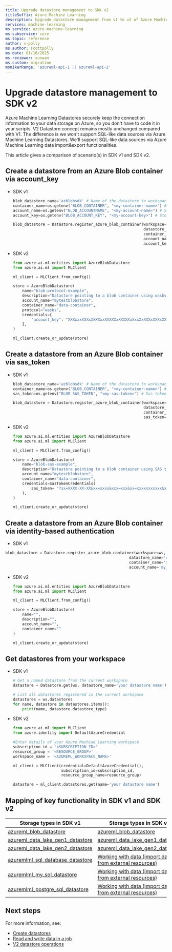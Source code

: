 ```yaml
---
title: Upgrade datastore management to SDK v2
titleSuffix: Azure Machine Learning
description: Upgrade datastore management from v1 to v2 of Azure Machine Learning SDK
services: machine-learning
ms.service: azure-machine-learning
ms.subservice: core
ms.topic: reference
author: s-polly
ms.author: scottpolly
ms.date: 01/16/2025
ms.reviewer: xunwan
ms.custom: migration
monikerRange: 'azureml-api-1 || azureml-api-2'
---
```


# Upgrade datastore management to SDK v2

Azure Machine Learning Datastores securely keep the connection information to your data storage on Azure, so you don't have to code it in your scripts. V2 Datastore concept remains mostly unchanged compared with V1. The difference is we won't support SQL-like data sources via Azure Machine Learning Datastores. We'll support SQL-like data sources via Azure Machine Learning data import&export functionalities.

This article gives a comparison of scenario(s) in SDK v1 and SDK v2.

## Create a datastore from an Azure Blob container via account_key 

* SDK v1

    ```python
    blob_datastore_name='azblobsdk' # Name of the datastore to workspace
    container_name=os.getenv("BLOB_CONTAINER", "<my-container-name>") # Name of Azure blob container
    account_name=os.getenv("BLOB_ACCOUNTNAME", "<my-account-name>") # Storage account name
    account_key=os.getenv("BLOB_ACCOUNT_KEY", "<my-account-key>") # Storage account access key
    
    blob_datastore = Datastore.register_azure_blob_container(workspace=ws, 
                                                             datastore_name=blob_datastore_name, 
                                                             container_name=container_name, 
                                                             account_name=account_name,
                                                             account_key=account_key)
    ```


* SDK v2

    ```python
    from azure.ai.ml.entities import AzureBlobDatastore
    from azure.ai.ml import MLClient
    
    ml_client = MLClient.from_config()
    
    store = AzureBlobDatastore(
        name="blob-protocol-example",
        description="Datastore pointing to a blob container using wasbs protocol.",
        account_name="mytestblobstore",
        container_name="data-container",
        protocol="wasbs",
        credentials={
            "account_key": "XXXxxxXXXxXXXXxxXXXXXxXXXXXxXxxXxXXXxXXXxXXxxxXXxxXXXxXxXXXxxXxxXXXXxxxxxXXxxxxxxXXXxXXX"
        },
    )
    
    ml_client.create_or_update(store)
    ```


## Create a datastore from an Azure Blob container via sas_token

* SDK v1

    ```python
    blob_datastore_name='azblobsdk' # Name of the datastore to workspace
    container_name=os.getenv("BLOB_CONTAINER", "<my-container-name>") # Name of Azure blob container
    sas_token=os.getenv("BLOB_SAS_TOKEN", "<my-sas-token>") # Sas token
    
    blob_datastore = Datastore.register_azure_blob_container(workspace=ws, 
                                                             datastore_name=blob_datastore_name, 
                                                             container_name=container_name, 
                                                             sas_token=sas_token)
    ```
    
* SDK v2

    ```python
    from azure.ai.ml.entities import AzureBlobDatastore
    from azure.ai.ml import MLClient
    
    ml_client = MLClient.from_config()
    
    store = AzureBlobDatastore(
        name="blob-sas-example",
        description="Datastore pointing to a blob container using SAS token.",
        account_name="mytestblobstore",
        container_name="data-container",
        credentials=SasTokenCredentials(
            sas_token= "?xx=XXXX-XX-XX&xx=xxxx&xxx=xxx&xx=xxxxxxxxxxx&xx=XXXX-XX-XXXXX:XX:XXX&xx=XXXX-XX-XXXXX:XX:XXX&xxx=xxxxx&xxx=XXxXXXxxxxxXXXXXXXxXxxxXXXXXxxXXXXXxXXXXxXXXxXXxXX"
        ),
    )
    
    ml_client.create_or_update(store)
    ```
    
## Create a datastore from an Azure Blob container via identity-based authentication

* SDK v1

```python
blob_datastore = Datastore.register_azure_blob_container(workspace=ws,
                                                      datastore_name='credentialless_blob',
                                                      container_name='my_container_name',
                                                      account_name='my_account_name')

```

* SDK v2

    ```python
    from azure.ai.ml.entities import AzureBlobDatastore
    from azure.ai.ml import MLClient
    
    ml_client = MLClient.from_config()
    
    store = AzureBlobDatastore(
        name="",
        description="",
        account_name="",
        container_name=""
    )
    
    ml_client.create_or_update(store)
    ```

## Get datastores from your workspace

* SDK v1

    ```python
    # Get a named datastore from the current workspace
    datastore = Datastore.get(ws, datastore_name='your datastore name')
    ```
    
    ```python
    # List all datastores registered in the current workspace
    datastores = ws.datastores
    for name, datastore in datastores.items():
        print(name, datastore.datastore_type)
    ```

* SDK v2
    
    ```python
    from azure.ai.ml import MLClient
    from azure.identity import DefaultAzureCredential
    
    #Enter details of your Azure Machine Learning workspace
    subscription_id = '<SUBSCRIPTION_ID>'
    resource_group = '<RESOURCE_GROUP>'
    workspace_name = '<AZUREML_WORKSPACE_NAME>'
    
    ml_client = MLClient(credential=DefaultAzureCredential(),
                         subscription_id=subscription_id, 
                         resource_group_name=resource_group)
    
    datastore = ml_client.datastores.get(name='your datastore name')
    ```

## Mapping of key functionality in SDK v1 and SDK v2

|Storage types in SDK v1|Storage types in SDK v2|
|--------------|-------------------|
|[azureml_blob_datastore](/python/api/azureml-core/azureml.data.azure_storage_datastore.azureblobdatastore?view=azure-ml-py&preserve-view=true)|[azureml_blob_datastore](/python/api/azure-ai-ml/azure.ai.ml.entities.azuredatalakegen1datastore)|
|[azureml_data_lake_gen1_datastore](/python/api/azureml-core/azureml.data.azure_data_lake_datastore.azuredatalakedatastore?view=azure-ml-py&preserve-view=true)|[azureml_data_lake_gen1_datastore](/python/api/azure-ai-ml/azure.ai.ml.entities.azuredatalakegen1datastore)|
|[azureml_data_lake_gen2_datastore](/python/api/azureml-core/azureml.data.azure_data_lake_datastore.azuredatalakegen2datastore?view=azure-ml-py&preserve-view=true)|[azureml_data_lake_gen2_datastore](/python/api/azure-ai-ml/azure.ai.ml.entities.azuredatalakegen2datastore)|
|[azuremlml_sql_database_datastore](/python/api/azureml-core/azureml.data.azure_sql_database_datastore.azuresqldatabasedatastore?view=azure-ml-py&preserve-view=true)|[Working with data (import data from external resources)](https://github.com/Azure/azureml-examples/blob/main/sdk/python/assets/data/data.ipynb)|
|[azuremlml_my_sql_datastore](/python/api/azureml-core/azureml.data.azure_my_sql_datastore.azuremysqldatastore?view=azure-ml-py&preserve-view=true)|[Working with data (import data from external resources)](https://github.com/Azure/azureml-examples/blob/main/sdk/python/assets/data/data.ipynb)|
|[azuremlml_postgre_sql_datastore](/python/api/azureml-core/azureml.data.azure_postgre_sql_datastore.azurepostgresqldatastore?view=azure-ml-py&preserve-view=true)|[Working with data (import data from external resources)](https://github.com/Azure/azureml-examples/blob/main/sdk/python/assets/data/data.ipynb)|


## Next steps

For more information, see:

* [Create datastores](how-to-datastore.md?tabs=cli-identity-based-access%2Csdk-adls-sp%2Csdk-azfiles-sas%2Csdk-adlsgen1-sp)
* [Read and write data in a job](how-to-read-write-data-v2.md)
* [V2 datastore operations](/python/api/azure-ai-ml/azure.ai.ml.operations.datastoreoperations)

